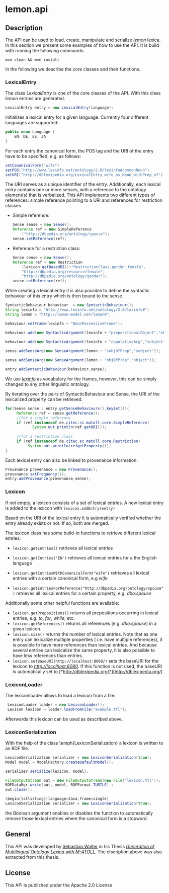 # lemon.api


## Description

The API can be used to load, create, manipulate and serialize [*lemon*](http://lemon-model.net/) lexica.
In this section we present some examples of how to use the API. It is build with running the following commands:

`mvn clean && mvn install`


In the following we describe the core classes and their functions.

### LexicalEntry

The class *LexicalEntry* is one of the core classes of the API. With this class *lemon* entries are generated.

```java
LexicalEntry entry = new LexicalEntry(language);
```
initializes a lexical entry for a given language. Currently four different languages are supported:

```java
public enum Language {    
    EN, DE, ES, JA
}
```

For each entry the canonical form, the POS tag and the URI of the entry have to be specified, e.g. as follows:

```java
setCanonicalForm("wife")
setPOS("http://www.lexinfo.net/ontology/2.0/lexinfo#commonNoun")
setURI("http://dblexipedia.org/LexicalEntry_wife_as_Noun_withPrep_of")
```
The URI serves as a unique identifier of the entry.
Additionally, each lexical entry contains one or more senses, with a reference to the ontology element(s) that is verbalized.
This API implements two different types of references: simple reference pointing to a URI and references for restriction classes.

+ Simple reference:
    ```java
    Sense sense = new Sense();
    Reference ref = new SimpleReference
        ("http://dbpedia.org/ontology/spouse");
    sense.setReference(ref);
    ```
+ Reference for a restriction class:
    ```java
    Sense sense = new Sense();
    Reference ref = new Restriction
        (lexicon.getBaseURI()+"RestrictionClass_gender_female",
        "http://dbpedia.org/resource/female",
        "http://dbpedia.org/ontology/gender");
    sense.setReference(ref);
    ```


While creating a lexical entry it is also possible to define the syntactic behaviour of this entry which is then bound to the sense.

```java
SyntacticBehaviour behaviour  = new SyntacticBehaviour();
String lexinfo = "http://www.lexinfo.net/ontology/2.0/lexinfo#";
String lemon = "http://lemon-model.net/lemon#";

behaviour.setFrame(lexinfo + "NounPossessiveFrame");

behaviour.add(new SyntacticArgument(lexinfo + "prepositionalObject","object",preposition));
	
behaviour.add(new SyntacticArgument(lexinfo + "copulativeArg","subject",null));

sense.addSenseArg(new SenseArgument(lemon + "subjOfProp","subject"));

sense.addSenseArg(new SenseArgument(lemon + "objOfProp","object"));

entry.addSyntacticBehaviour(behaviour,sense);
``` 
We use [*lexinfo*](http://lexinfo.net/) as vocabulary for the frames, however, this can be simply changed to any other linguistic ontology.


By iterating over the pairs of SyntacticBehaviour and Sense, the URI of the lexicalized property can be retrieved.
```java
for(Sense sense : entry.getSenseBehaviours().keySet()){
     Reference ref = sense.getReference();
     //for a simple reference
     if (ref instanceof de.citec.sc.matoll.core.SimpleReference)  
     		System.out.println(ref.getURI());
     		
     //for a restriction class
     if (ref instanceof de.citec.sc.matoll.core.Restriction)
          System.out.println(refgetProperty());
}           
```


Each lexical entry can also be linked to provenance information:
```java
Provenance provenance = new Provenance();
provenance.setFrequency(1);
entry.addProvenance(provenance,sense);
```

### Lexicon
If not empty, a lexicon consists of a set of lexical entries. A new lexical entry is added to the lexicon with
`lexicon.addEntry(entry)`

Based on the URI of the lexical entry it is automatically verified whether the entry already exists or not. If so, both are merged.


The lexicon class has some build-in functions to retrieve different lexical entries:

* `lexicon.getEntries()` retrieves all lexical entries
   

* `lexicon.getEntries('EN')` retrieves all lexical entries for a the English language


* `lexicon.getEntriesWithCanonicalForm("wife")` retrieves all lexical entries with a certain canonical form, e.g *wife*

* `lexicon.getEntriesForReference("http://dbpedia.org/ontology/spouse")` retrieves all lexical entries for a certain property, e.g. *dbo:spouse*





Additionally some other helpful functions are available:
* `lexicon.getPrepositions()` returns all prepositions occurring in lexical entries, e.g. *to*, *for*, *while*, etc. 
* `lexicon.getReferences()` returns all references (e.g. *dbo:spouse*) in a given lexicon.
* `lexicon.size()` returns the number of lexical entries. Note that as one entry can lexicalize multiple properties ( i.e. have multiple references), it is possible to have more references than lexical entries. And because several entries can lexicalize the same property, it is also possible to have less references than entries.
* `lexicon.setBaseURI(http://localhost:8080/)` sets the baseURI for the lexicon to [*http://localhost:8080*](http://localhost:8080). If this function is not used, the baseURI is automatically set to [*http://dblexipedia.org/*](http://dblexipedia.org/)




### LexiconLoader
The lexiconloader allows to load a lexicon from a file:
```java
 LexiconLoader loader = new LexiconLoader();
 Lexicon lexicon = loader.loadFromFile("example.ttl");
```
Afterwards this lexicon can be used as described above.




### LexiconSerialization

With the help of the class \emph{LexiconSerialization} a lexicon is written to an RDF file.

```java
LexiconSerialization serializer = new LexiconSerialization(true);
Model model = ModelFactory.createDefaultModel();

serializer.serialize(lexicon, model);

FileOutputStream out = new FileOutputStream(new File("lexicon.ttl"));
RDFDataMgr.write(out, model, RDFFormat.TURTLE) ;
out.close();
```

```java
\begin{lstlisting}[language=Java,frame=single]
LexiconSerialization serializer = new LexiconSerialization(true);
```
the Boolean argument enables or disables the function to automatically remove those lexical entries where the canonical form is a stopword. 


## General

This API was developed by [Sebastian Walter](https://github.com/swalter2) in his Thesis [*Generation of Multilingual Ontology Lexica with M-ATOLL*](http://nbn-resolving.de/urn:nbn:de:0070-pub-29077066). The discription above was also extracted from this thesis.

## License

This API is published under the Apache 2.0 License
 